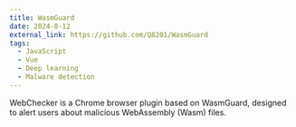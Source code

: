 ```yaml
---
title: WasmGuard
date: 2024-8-12
external_link: https://github.com/Q8201/WasmGuard
tags:
  - JavaScript
  - Vue
  - Deep learning
  - Malware detection
---
```


WebChecker is a Chrome browser plugin based on WasmGuard, designed to alert users about malicious WebAssembly (Wasm) files.

<!--more-->
